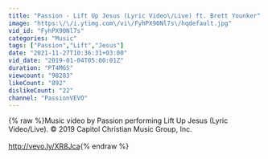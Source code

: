 ```yaml
---
title: "Passion - Lift Up Jesus (Lyric Video\/Live) ft. Brett Younker"
image: "https:\/\/i.ytimg.com\/vi\/FyhPX90Nl7s\/hqdefault.jpg"
vid_id: "FyhPX90Nl7s"
categories: "Music"
tags: ["Passion","Lift","Jesus"]
date: "2021-11-27T10:36:31+03:00"
vid_date: "2019-01-04T05:00:01Z"
duration: "PT4M6S"
viewcount: "98283"
likeCount: "892"
dislikeCount: "22"
channel: "PassionVEVO"
---
```

{% raw %}Music video by Passion performing Lift Up Jesus (Lyric Video/Live). © 2019 Capitol Christian Music Group, Inc.<br /><br /><a rel="nofollow" target="blank" href="http://vevo.ly/XR8Jca">http://vevo.ly/XR8Jca</a>{% endraw %}
